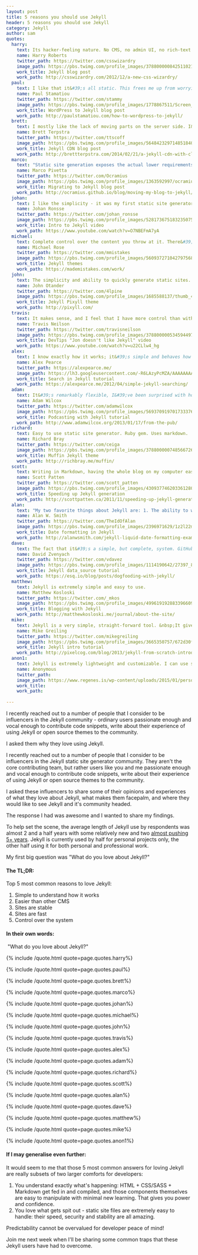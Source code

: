 ```yaml
---
layout: post
title: 5 reasons you should use Jekyll
header: 5 reasons you should use Jekyll
category: Jekyll
author: sam
quotes:
  harry:
    text: Its hacker-feeling nature. No CMS, no admin UI, no rich-text editor, no databases, etc. It just feels like a truly cheap-and-cheerful (whilst actually being very rich in features) way for a technical person to get a site up and running. It feels a lot &lsquo;closer to home&rsquo; by cutting out all the overhead that comes with a more traditional CMS and/or blogging platform. It&rsquo;s by developers, for developers.
    name: Harry Roberts
    twitter_path: https://twitter.com/csswizardry
    image_path: https://pbs.twimg.com/profile_images/378800000842511021/741a0a2593ea55bbd6238f8705c7074f_400x400.jpeg
    work_title: Jekyll blog post
    work_path: http://csswizardry.com/2012/12/a-new-css-wizardry/
  paul:
    text: I like that it&#39;s all static. This frees me up from worrying about making sure I have regular non-corrupt database backups or making sure my CMS was patched of all new security vulnerabilities. Now I just host on Amazon S3 with Cloudfront and have no worries about security or performance.
    name: Paul Stamatiou
    twitter_path: https://twitter.com/stammy
    image_path: https://pbs.twimg.com/profile_images/1778867511/Screen_Shot_2012-01-24_at_2.03.52_PM_400x400.png
    work_title: WordPress to Jekyll blog post
    work_path: http://paulstamatiou.com/how-to-wordpress-to-jekyll/
  brett:
    text: I mostly like the lack of moving parts on the server side. I&#39;ve spent an excessive amount of time replicating standard blogging workflows for my Jekyll setup, so in my case it&#39;s definitely not about convenience. But my site (http://brettterpstra.com) is fast and holds up well under heavy traffic.
    name: Brett Terpstra
    twitter_path: https://twitter.com/ttscoff
    image_path: https://pbs.twimg.com/profile_images/564842329714851840/qqDLuEwd_400x400.jpeg
    work_title: Jekyll CDN blog post
    work_path: http://brettterpstra.com/2014/02/21/a-jekyll-cdn-with-cloudfront/
  marco:
    text: "Static site generation exposes the actual lower requirements of some websites: we&#39;re so obsessed with new features in websites that we miss the point of simpler use-cases."
    name: Marco Pivetta
    twitter_path: https://twitter.com/Ocramius
    image_path: https://pbs.twimg.com/profile_images/1363592997/ocramius-aethril-marco-pivetta-1_400x400.png
    work_title: Migrating to Jekyll blog post
    work_path: http://ocramius.github.io/blog/moving-my-blog-to-jekyll/
  johan:
    text: I like the simplicity - it was my first static site generator so knowing this kind of thing existed was a relief from either classic CMS systems or using PHP includes.
    name: Johan Ronsse
    twitter_path: https://twitter.com/johan_ronsse
    image_path: https://pbs.twimg.com/profile_images/528173675183235075/COCkQ3PO_400x400.jpeg
    work_title: Intro to Jekyll video
    work_path: https://www.youtube.com/watch?v=O7NBEFmA7yA
  michael:
    text: Complete control over the content you throw at it. There&#39;s no mystery to what&#39;s going on and it&#39;s easy to understand if you have a basic knowledge of how web pages are built.
    name: Michael Rose
    twitter_path: https://twitter.com/mmistakes
    image_path: https://pbs.twimg.com/profile_images/560937271042797568/m5VndD_B.jpeg
    work_title: Jekyll themes
    work_path: https://mademistakes.com/work/
  john:
    text: The simplicity and ability to quickly generate static sites. I greatly enjoy the ability to use includes in order to share common components like navigation, footers, etc. Same goes for multiple layout support. CLI support is also key.
    name: John Otander
    twitter_path: https://twitter.com/4lpine
    image_path: https://pbs.twimg.com/profile_images/1685588137/thumb_400x400.jpg
    work_title: Jekyll Pixyll theme
    work_path: http://pixyll.com/
  travis:
    text: It makes sense, and I feel that I have more control than with any other CMS I&#39;ve used.
    name: Travis Neilson
    twitter_path: https://twitter.com/travisneilson
    image_path: https://pbs.twimg.com/profile_images/378800000534594497/ff6e59ec85e5f439931a13a11e7e5212_400x400.jpeg
    work_title: DevTips "Jon doesn't like Jekyll" video
    work_path: https://www.youtube.com/watch?v=u22CLlw4_hg
  alex:
    text: I know exactly how it works; it&#39;s simple and behaves how I expect. Being able to write in Markdown is part of this, I have found WYSIWYG editors often produce ugly and sometimes wrong HTML, whereas the Markdown to HTML conversion is very deterministic.  
    name: Alex Pearce
    twitter_path: https://alexpearce.me/
    image_path: https://lh3.googleusercontent.com/-R6LAzyPcMZA/AAAAAAAAAAI/AAAAAAAAALs/iZEqemMNQTc/s120-c/photo.jpg
    work_title: Search in Jekyll tutorial
    work_path: https://alexpearce.me/2012/04/simple-jekyll-searching/
  adam:
    text: It&#39;s remarkably flexible, I&#39;ve been surprised with how easily it has been to make it do something that isn&#39;t technically blogging; photo galleries, podcasting, that sort of thing.   
    name: Adam Wilcox
    twitter_path: https://twitter.com/adamwilcox
    image_path: https://pbs.twimg.com/profile_images/569370919701733376/SZzuCEB-_400x400.jpeg
    work_title: Podcasting with Jekyll tutorial
    work_path: http://www.adamwilcox.org/2013/01/17/from-the-pub/
  richard:
    text: Easy to use static site generator. Ruby gem. Uses markdown.     
    name: Richard Bray
    twitter_path: https://twitter.com/ceiga
    image_path: https://pbs.twimg.com/profile_images/378800000748566726/83e335bc62829792ef3fa876463bb7e3_400x400.jpeg
    work_title: Muffin Jekyll theme
    work_path: http://richbray.me/muffin/
  scott:
    text: Writing in Markdown, having the whole blog on my computer easily, lack of a database, deploying with rsync and (last but not least) the speed for users.       
    name: Scott Patten
    twitter_path: https://twitter.com/scott_patten
    image_path: https://pbs.twimg.com/profile_images/430937746203361280/BtLohkmk_400x400.png
    work_title: Speeding up Jekyll generation
    work_path: http://scottpatten.ca/2011/11/speeding-up-jekyll-generation.html
  alan:
    text: "My two favorite things about Jekyll are: 1. The ability to write posts in Markdown and in my text editor of choice. When I used to use WordPress, I&#39;d always write offline and then copy and paste into the editor. Removing the extra step encourages me to write more.&nbsp; 2. The ease of hosting a static site and the reduction of security vulnerabilities eliminating dynamic process and frameworks provides. I understand WordPress has made improvements in the way security patches are distributed but I really like not having to worry about keeping even more software up to date. The machine I run my sites on automatically updates server patches. That equates to much less time maintaining the server."
    name: Alan W. Smith
    twitter_path: https://twitter.com/TheIdOfAlan
    image_path: https://pbs.twimg.com/profile_images/2396971629/1z2l22mqcpqvhlv3hs9t_400x400.jpeg
    work_title: Date formatting in Jekyll
    work_path: http://alanwsmith.com/jekyll-liquid-date-formatting-examples
  dave:
    text: The fact that it&#39;s a simple, but complete, system. GitHub Pages support is also huge.   
    name: David Zvenyach
    twitter_path: https://twitter.com/vdavez
    image_path: https://pbs.twimg.com/profile_images/1114190642/27397_8639519_5240_n_400x400.jpg
    work_title: Jekyll data_source tutorial
    work_path: https://esq.io/blog/posts/dogfooding-with-jekyll/
  matthew:
    text: Jekyll is extremely simple and easy to use.   
    name: Matthew Kosloski
    twitter_path: https://twitter.com/_mkos
    image_path: https://pbs.twimg.com/profile_images/499619192883396609/lAwfijv8_400x400.jpeg
    work_title: Blogging with Jekyll
    work_path: http://matthewkosloski.me/journal/about-the-site/
  mike:
    text: Jekyll is a very simple, straight-forward tool. &nbsp;It gives me just what I need to put together a blog or a static website without all of the extra junk. Tom Preston-Werner called it &quot;blogging for hackers&quot;, and I found that to be an appropriate description. &nbsp;Speaking as a programmer, I found it very easy to dive in and learn the basics. &nbsp;It gives you the freedom and ability to create just about anything you&#39;d need provided you are willing to learn Markdown and a little bit of the Liquid template engine.     
    name: Mike Greiling
    twitter_path: https://twitter.com/mikegreiling
    image_path: https://pbs.twimg.com/profile_images/3665350757/672d30f885ed73aa4e1d7d8d87289649_400x400.png
    work_title: Jekyll intro tutorial
    work_path: http://pixelcog.com/blog/2013/jekyll-from-scratch-introduction/
  anon1:
    text: Jekyll is extremely lightweight and customizable. I can use standard HTML/CSS with Jekyll as a page templater, and that's *it*. It doesn't force me to change anything else about my workflow or learn lots and lots of new things/languages. And...I can use it in combination with Github Pages to host stuff for free :D
    name: Anonymous
    twitter_path: 
    image_path: https://www.regenes.is/wp-content/uploads/2015/01/person-placeholder-400x400.png
    work_title: 
    work_path:
  
---
```

I recently reached out to a number of people that I consider to be influencers in the Jekyll community - ordinary users passionate enough and vocal enough to contribute code snippets,&nbsp;write about their experience of using Jekyll or open source themes to the community.

I asked them why they love using Jekyll.

<!-- excerpt stop -->

I recently reached out to a number of people that I consider to be influencers in the Jekyll static site generator community. They aren&#39;t the core contributing team, but rather users like you and me passionate enough and vocal enough to contribute code snippets,&nbsp;write about their experience of using Jekyll or open source themes to the community.

I asked these influencers to share some of their opinions and experiences of what they love about Jekyll, what makes them facepalm, and where they would like to see Jekyll and it&#39;s community headed.

The response I had was awesome and I wanted to share my findings.

To help set the scene, the average length of Jekyll use by respondents was almost 2 and a half years with some relatively new and two [almost pushing 5+ years](http://tom.preston-werner.com/2008/11/17/blogging-like-a-hacker.html). Jekyll is currently used by half for personal projects only, the other half using it for both personal and professional work.

My first big question was &quot;What do you love about Jekyll?&quot;

#### The TL;DR:

Top 5 most common reasons to love Jekyll:

1.  Simple to understand how it works
2.  Easier than other CMS
3.  Sites are stable
4.  Sites are fast
5.  Control over the system

#### In their own words:

&nbsp;&quot;What do you love about Jekyll?&quot;

{% include /quote.html quote=page.quotes.harry%}

{% include /quote.html quote=page.quotes.paul%}

{% include /quote.html quote=page.quotes.brett%}

{% include /quote.html quote=page.quotes.marco%}

{% include /quote.html quote=page.quotes.johan%}

{% include /quote.html quote=page.quotes.michael%}

{% include /quote.html quote=page.quotes.john%}

{% include /quote.html quote=page.quotes.travis%}

{% include /quote.html quote=page.quotes.alex%}

{% include /quote.html quote=page.quotes.adam%}

{% include /quote.html quote=page.quotes.richard%}

{% include /quote.html quote=page.quotes.scott%}

{% include /quote.html quote=page.quotes.alan%}

{% include /quote.html quote=page.quotes.dave%}

{% include /quote.html quote=page.quotes.matthew%}

{% include /quote.html quote=page.quotes.mike%}

{% include /quote.html quote=page.quotes.anon1%}


#### If I may generalise even further:

It would seem to me that those 5 most common answers for loving Jekyll are really subsets of two larger comforts for developers:

1. You understand exactly what&#39;s happening: HTML + CSS/SASS + Markdown get fed in and compiled, and those components themselves are easy to manipulate with minimal new learning. That gives you power and confidence.  
2. You love what gets spit out - static site files are extremely easy to handle: their speed, security and stability are all amazing.

Predictability cannot be overvalued for developer peace of mind!

Join me next week when I&#39;ll be sharing some common traps that these Jekyll users have had to overcome.